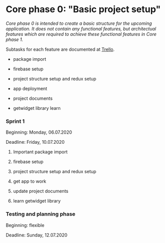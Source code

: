 # Core phase 0: "Basic project setup"



*Core phase 0 is intended to create a basic structure for the upcoming application. It does not contain any functional features, but architectual features which are required to achieve these functional features in Core phase 1.*



Subtasks for each feature are documented at [Trello](https://trello.com/b/QVR689FV/bookery).



- package import

- firebase setup

- project structure setup and redux setup

- app deployment

- project documents

- getwidget library learn



### Sprint 1

Beginning: Monday, 06.07.2020

Deadline: Friday, 10.07.2020

1. Important package import

2. firebase setup

3. project structure setup and redux setup

4. get app to work

5. update project documents

6. learn getwidget library



### Testing and planning phase

Beginning: flexible

Deadline: Sunday, 12.07.2020



